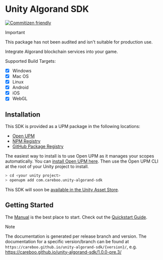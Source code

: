 Unity Algorand SDK
==================
[![Commitizen friendly](https://img.shields.io/badge/commitizen-friendly-brightgreen.svg)](http://commitizen.github.io/cz-cli/)

> [!Important]
> This package has not been audited and isn't suitable for production use.

Integrate Algorand blockchain services into your game.

Supported Build Targets:
- [x] Windows
- [x] Mac OS
- [x] Linux
- [x] Android
- [x] iOS
- [x] WebGL

Installation
------------

This SDK is provided as a UPM package in the following locations:
- [Open UPM](https://openupm.com/packages/com.careboo.unity-algorand-sdk)
- [NPM Registry](https://www.npmjs.com/package/com.careboo.unity-algorand-sdk)
- [GitHub Package Registry](https://github.com/CareBoo/unity-algorand-sdk/packages/894742)

The easiest way to install is to use Open UPM as it manages your scopes automatically.
You can [install Open UPM here](https://openupm.com/docs/getting-started.html).
Then use the Open UPM CLI at the root of your Unity project to install.

```sh
> cd <your unity project>
> openupm add com.careboo.unity-algorand-sdk
```

This SDK will soon be [available in the Unity Asset Store](https://u3d.as/2GBr).

Getting Started
---------------

The [Manual](https://careboo.github.io/unity-algorand-sdk/main/) is the best place to start.
Check out the [Quickstart Guide](https://careboo.github.io/unity-algorand-sdk/main/manual/quickstart.html).

> [!Note]
> The documentation is generated per release branch and version. The documentation for a specific version/branch
> can be found at `https://careboo.github.io/unity-algorand-sdk/{version}/`, e.g.
> https://careboo.github.io/unity-algorand-sdk/1.0.0-pre.3/
